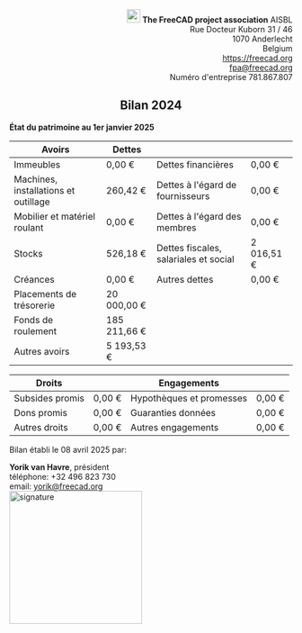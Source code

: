 <div align=right>
<img src="../../../images/logos/FreeCAD-symbol-square/FreeCAD-symbol-square-24.png" style="width:24px;" />  <b>The FreeCAD project association</b> AISBL<br/>
Rue Docteur Kuborn 31 / 46<br/>
1070 Anderlecht<br/>
Belgium<br/>
<a href="https://freecad.org">https://freecad.org</a><br/>
<a href="mailto:fpa@freecad.org">fpa@freecad.org</a><br/>
Numéro d'entreprise 781.867.807
</div>

<h2 align=center>Bilan 2024</h2>

**État du patrimoine au 1er janvier 2025**

| Avoirs                               | Dettes       |                                       |            |
| ------------------------------------ | ------------ | ------------------------------------- | ---------- |
| Immeubles                            | 0,00 €       | Dettes financières                    | 0,00 €     |
| Machines, installations et outillage | 260,42 €     | Dettes à l'égard de fournisseurs      | 0,00 €     |
| Mobilier et matériel roulant         | 0,00 €       | Dettes à l'égard des membres          | 0,00 €     |
| Stocks                               | 526,18 €     | Dettes fiscales, salariales et social | 2 016,51 € |
| Créances                             | 0,00 €       | Autres dettes                         | 0,00 €     |
| Placements de trésorerie             | 20 000,00 €  |                                       |            |
| Fonds de roulement                   | 185 211,66 € |                                       |            |
| Autres avoirs                        | 5 193,53 €   |                                       |            |

| Droits          |        | Engagements              |        |
| --------------- | ------ | ------------------------ | ------ |
| Subsides promis | 0,00 € | Hypothèques et promesses | 0,00 € |
| Dons promis     | 0,00 € | Guaranties données       | 0,00 € |
| Autres droits   | 0,00 € | Autres engagements       | 0,00 € |

Bilan établi le 08 avril 2025 par:

<div>
<b>Yorik van Havre</b>, président<br/>
téléphone: +32 496 823 730<br/>
email: <a href="mailto:yorik@freecad.org">yorik@freecad.org</a><br/>
</div>

<img src="file:///home/yorik/Documents/Admin/Docs/signature.png" title="" alt="signature" width="236">
